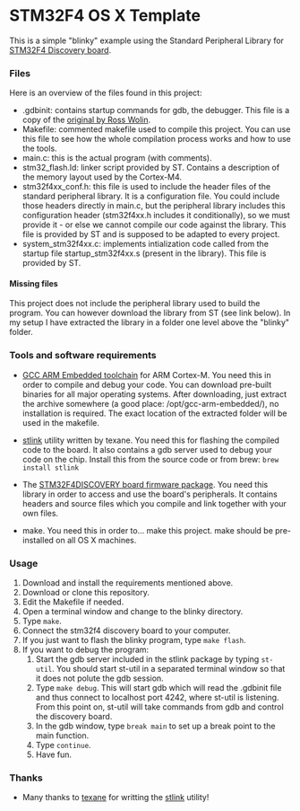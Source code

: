 # STM32F4 OS X Template


This is a simple "blinky" example using the Standard Peripheral Library for [STM32F4 Discovery board](http://www.st.com/web/catalog/tools/FM116/SC959/SS1532/PF252419).

### Files

Here is an overview of the files found in this project:

* .gdbinit: contains startup commands for gdb, the debugger. This file is a copy of the [original by Ross Wolin](https://github.com/rowol/stm32_discovery_arm_gcc/blob/master/blinky/.gdbinit).
* Makefile: commented makefile used to compile this project. You can use this file to see how the whole compilation process works and how to use the tools.
* main.c: this is the actual program (with comments).
* stm32\_flash.ld: linker script provided by ST. Contains a description of the memory layout used by the Cortex-M4.
* stm32f4xx\_conf.h: this file is used to include the header files of the standard peripheral library. It is a configuration file. You could include those headers directly in main.c, but the peripheral library includes this configuration header (stm32f4xx.h includes it conditionally), so we must provide it - or else we cannot compile our code against the library. This file is provided by ST and is supposed to be adapted to every project.
* system\_stm32f4xx.c: implements intialization code called from the startup file startup\_stm32f4xx.s (present in the library). This file is provided by ST.

#### Missing files

This project does not include the peripheral library used to build the program. You can however download the library from ST (see link below). In my setup I have extracted the library in a folder one level above the "blinky" folder.

### Tools and software requirements

* [GCC ARM Embedded toolchain](https://launchpad.net/gcc-arm-embedded) for ARM Cortex-M. You need this in order to compile and debug your code. You can download pre-built binaries for all major operating systems. After downloading, just extract the archive somewhere (a good place: /opt/gcc-arm-embedded/), no installation is required. The exact location of the extracted folder will be used in the makefile.

* [stlink](https://github.com/texane/stlink) utility written by texane. You need this for flashing the compiled code to the board. It also contains a gdb server used to debug your code on the chip. Install this from the source code or from brew: ```brew install stlink```

* The [STM32F4DISCOVERY board firmware package](http://www.st.com/web/en/catalog/tools/PF257904). You need this library in order to access and use the board's peripherals. It contains headers and source files which you compile and link together with your own files.

* make. You need this in order to... make this project. make should be pre-installed on all OS X machines.

### Usage

1. Download and install the requirements mentioned above.
2. Download or clone this repository.
3. Edit the Makefile if needed.
4. Open a terminal window and change to the blinky directory.
5. Type `make`.
6. Connect the stm32f4 discovery board to your computer.
7. If you just want to flash the blinky program, type `make flash`.
8. If you want to debug the program:
   1. Start the gdb server included in the stlink package by typing `st-util`. You should start st-util in a separated terminal window so that it does not polute the gdb session.
   2. Type `make debug`. This will start gdb which will read the .gdbinit file and thus connect to localhost port 4242, where st-util is listening. From this point on, st-util will take commands from gdb and control the discovery board.
   3. In the gdb window, type `break main` to set up a break point to the main
   function.
   4. Type `continue`.
   5. Have fun.

### Thanks

* Many thanks to [texane](https://github.com/texane) for writting the
  [stlink](https://github.com/texane/stlink) utility!
